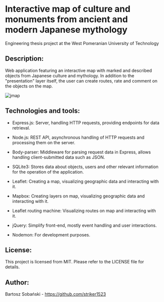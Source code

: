 # Interactive map of culture and monuments from ancient and modern Japanese mythology

Engineering thesis project at the West Pomeranian University of Technology

## Description:
Web application featuring an interactive map with marked and described objects from Japanese culture and mythology.
In addition to the "presentation" layer itself, the user can create routes, rate and comment on the objects on the map.

![jmap](https://i.imgur.com/g1T7FXh.png)

## Technologies and tools:
- Express.js: Server, handling HTTP requests, providing endpoints for data retrieval.

- Node.js: REST API, asynchronous handling of HTTP requests and processing them on the server.

- Body-parser: Middleware for parsing request data in Express, allows handling client-submitted data such as JSON.

- SQLite3: Stores data about objects, users and other relevant information for the operation of the application.

- Leaflet: Creating a map, visualizing geographic data and interacting with it.

- Mapbox: Creating layers on map, visualizing geographic data and interacting with it.
  
- Leaflet routing machine: Visualizing routes on map and interacting with it.

- jQuery: Simplify front-end, mostly event handling and user interactions.

- Nodemon: For development purposes.

## License:
This project is licensed from MIT. Please refer to the LICENSE file for details.

## Author:
Bartosz Sobański - https://github.com/striker1523
